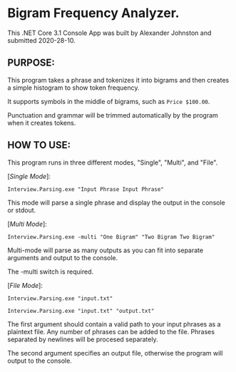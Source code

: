 # Bigram Frequency Analyzer.

This .NET Core 3.1 Console App was built by Alexander Johnston and submitted 2020-28-10.

PURPOSE:
---
This program takes a phrase and tokenizes it into bigrams and then creates a simple histogram to show token frequency.

It supports symbols in the middle of bigrams, such as `Price $100.00`.

Punctuation and grammar will be trimmed automatically by the program when it creates tokens.

HOW TO USE:
---
This program runs in three different modes, "Single", "Multi", and "File".

\[*Single Mode*\]:

`Interview.Parsing.exe "Input Phrase Input Phrase"`

This mode will parse a single phrase and display the output in the console or stdout.

\[*Multi Mode*\]:

`Interview.Parsing.exe -multi "One Bigram" "Two Bigram Two Bigram"`

Multi-mode will parse as many outputs as you can fit into separate arguments and output to the console.

The -multi switch is required.

\[*File Mode*\]:

`Interview.Parsing.exe "input.txt"`

`Interview.Parsing.exe "input.txt" "output.txt"`

The first argument should contain a valid path to your input phrases as a plaintext file. Any number of phrases can be added to the file. Phrases separated by newlines will be procesed separately.

The second argument specifies an output file, otherwise the program will output to the console.
